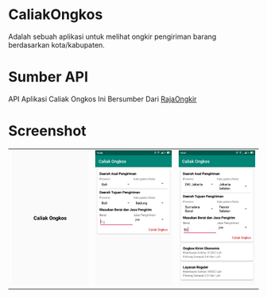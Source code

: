 # CaliakOngkos
Adalah sebuah aplikasi untuk melihat ongkir pengiriman barang berdasarkan kota/kabupaten.

# Sumber API
API Aplikasi Caliak Ongkos Ini Bersumber Dari <a href="https://rajaongkir.com/">RajaOngkir</a>

# Screenshot
<table><tr>
<td><img src="https://github.com/Egi10/CaliakOngkos/blob/master/screenshot/Screenshot_2018-11-13-16-56-47-672_id.buaja.egifcb.caliakongkos.png" width="256/" style="max-width:100%;"></td>
<td><img src="https://github.com/Egi10/CaliakOngkos/blob/master/screenshot/Screenshot_2018-11-13-16-56-54-315_id.buaja.egifcb.caliakongkos.png" width="256/" style="max-width:100%;"></td>
<td><img src="https://github.com/Egi10/CaliakOngkos/blob/master/screenshot/Screenshot_2018-11-13-16-57-29-592_id.buaja.egifcb.caliakongkos.png" width="256/" style="max-width:100%;"></td>
</tr></table>






